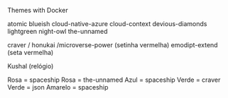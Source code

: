 Themes with Docker

atomic
blueish
cloud-native-azure
cloud-context
devious-diamonds
lightgreen
night-owl
the-unnamed


craver / honukai /microverse-power (setinha vermelha)
emodipt-extend (seta vermelha)

Kushal (relógio)


Rosa = spaceship
Rosa = the-unnamed
Azul = spaceship
Verde = craver
Verde = json
Amarelo = spaceship
